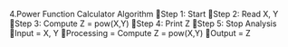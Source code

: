 4.Power Function Calculator
Algorithm
Step 1: Start
Step 2: Read X, Y
Step 3: Compute Z = pow(X,Y)
Step 4: Print Z
Step 5: Stop
Analysis
Input = X, Y
Processing = Compute Z = pow(X,Y)
Output = Z
